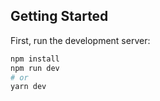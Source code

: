## Getting Started

First, run the development server:

```bash
npm install
npm run dev
# or
yarn dev
```
